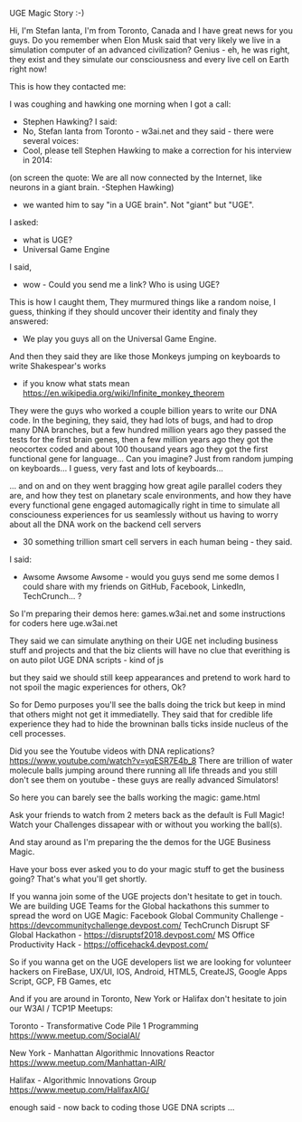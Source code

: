 UGE Magic Story :-)

Hi,
I'm Stefan Ianta, I'm from Toronto, Canada and I have great news for you guys.
Do you remember when Elon Musk said that very likely we live in a simulation computer of an advanced civilization?
Genius - eh, he was right, they exist and they simulate our consciousness and every live cell on Earth right now!

This is how they contacted me:

I was coughing and hawking one morning when I got a call:
- Stephen Hawking?
I said:
- No, Stefan Ianta from Toronto - w3ai.net
and they said - there were several voices:
- Cool, please tell Stephen Hawking to make a correction for his interview in 2014:

(on screen the quote: We are all now connected by the Internet, like neurons in a giant brain. -Stephen Hawking)

- we wanted him to say "in a UGE brain". Not "giant" but "UGE".

I asked: 
- what is UGE?
- Universal Game Engine

I said,
- wow - Could you send me a link? Who is using UGE? 

This is how I caught them, 
They murmured things like a random noise, I guess, thinking if they should uncover their identity
and finaly they answered:
- We play you guys all on the Universal Game Engine.

And then they said they are like those Monkeys jumping on keyboards to write Shakespear's works 
- if you know what stats mean https://en.wikipedia.org/wiki/Infinite_monkey_theorem

They were the guys who worked a couple billion years to write our DNA code. 
In the begining, they said, they had lots of bugs, and had to drop many DNA branches, 
but a few hundred million years ago they passed the tests for the first brain genes, 
then a few million years ago they got the neocortex coded and 
about 100 thousand years ago they got the first functional gene for language...
Can you imagine? 
Just from random jumping on keyboards... I guess, very fast and lots of keyboards... 

... and on and on they went bragging how great agile parallel coders they are, 
and how they test on planetary scale environments, 
and how they have every functional gene engaged automagically right in time
to simulate all consciouness experiences for us seamlessly 
without us having to worry about all the DNA work on the backend cell servers 
- 30 something trillion smart cell servers in each human being - they said.

I said:
- Awsome Awsome Awsome - would you guys send me some demos I could 
share with my friends on GitHub, Facebook, LinkedIn, TechCrunch... ?

So I'm preparing their demos here:
games.w3ai.net
and some instructions for coders here
uge.w3ai.net

They said we can simulate anything on their UGE net including business stuff and projects
and that the biz clients will have no clue that everithing is on auto pilot UGE DNA scripts - kind of js

but they said we should still keep appearances and pretend to work hard 
to not spoil the magic experiences for others, Ok?

So for Demo purposes you'll see the balls doing the trick 
but keep in mind that others might not get it immediatelly.
They said that for credible life experience they had to 
hide the browninan balls ticks inside nucleus of the cell processes.

Did you see the Youtube videos with DNA replications? https://www.youtube.com/watch?v=yqESR7E4b_8
There are trillion of water molecule balls jumping around there running all life threads
and you still don't see them on youtube - these guys are really advanced Simulators!

So here you can barely see the balls working the magic:
game.html

Ask your friends to watch from 2 meters back as the default is Full Magic! 
Watch your Challenges dissapear with or without you working the ball(s).

And stay around as I'm preparing the the demos for the UGE Business Magic.

Have your boss ever asked you to do your magic stuff to get the business going? 
That's what you'll get shortly.

If you wanna join some of the UGE projects don't hesitate to get in touch. 
We are building UGE Teams for the Global hackathons this summer to spread the word on UGE Magic:
Facebook Global Community Challenge - https://devcommunitychallenge.devpost.com/
TechCrunch Disrupt SF Global Hackathon - https://disruptsf2018.devpost.com/
MS Office Productivity Hack - https://officehack4.devpost.com/

So if you wanna get on the UGE developers list we are looking for volunteer hackers on 
FireBase, UX/UI, IOS, Android, HTML5, CreateJS, Google Apps Script, GCP, FB Games, etc


And if you are around in Toronto, New York or Halifax don't hesitate to join our W3AI / TCP1P Meetups:

Toronto - Transformative Code Pile 1 Programming
https://www.meetup.com/SocialAI/

New York - Manhattan Algorithmic Innovations Reactor
https://www.meetup.com/Manhattan-AIR/

Halifax - Algorithmic Innovations Group
https://www.meetup.com/HalifaxAIG/

enough said - now back to coding those UGE DNA scripts ...
